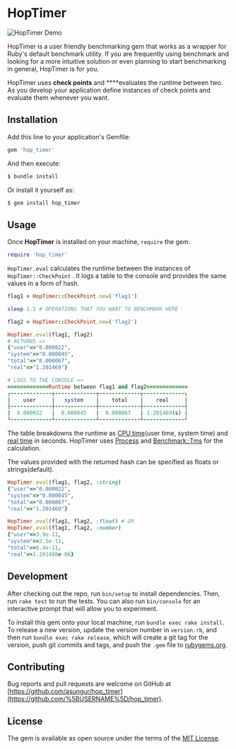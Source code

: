 # HopTimer

![HopTimer Demo](https://media.giphy.com/media/kG8P3arKGzpMphCfGC/source.gif)

HopTimer is a user friendly benchmarking gem that works as a wrapper for Ruby's default benchmark utility. If you are frequently using benchmark and looking for a more intuitive solution or even planning to start benchmarking in general, HopTimer is for you.

HopTimer uses **check points** and ****evaluates the runtime between two. As you develop your application define instances of check points and evaluate them whenever you want.

## **Installation**

Add this line to your application's Gemfile:

```ruby
gem 'hop_timer'
```

And then execute:

```ruby
$ bundle install
```

Or install it yourself as:

```ruby
$ gem install hop_timer
```

## **Usage**

Once **HopTimer** is installed on your machine, `require` the gem.

```ruby
require 'hop_timer'
```

`HopTimer.eval` calculates the runtime between the instances of `HopTimer::CheckPoint` . It logs a table to the console and provides the same values in a form of hash.

```ruby
flag1 = HopTimer::CheckPoint.new('flag1')

sleep 1.2 # OPERATIONS THAT YOU WANT TO BENCHMARK HERE

flag2 = HopTimer::CheckPoint.new('flag2')

HopTimer.eval(flag1, flag2) 
# RETURNS => 
{"user"=>"0.000022",
"system"=>"0.000045",
"total"=>"0.000067",
"real"=>"1.201469"}

# LOGS TO THE CONSOLE =>
=============Runtime between flag1 and flag2=============
┌-------------┬-------------┬-------------┬-------------┐
|    user     |   system    |    total    |    real     |
├-------------┼-------------┼-------------┼-------------┤
|  0.000022   |  0.000045   |  0.000067   | 1.201469(s) |
└-------------┴-------------┴-------------┴-------------┘
```

The table breakdowns the runtime as [CPU time](https://en.wikipedia.org/wiki/CPU_time)(user time, system time) and [real time](https://ruby-doc.org/core-2.6.3/Time.html) in seconds. HopTimer uses [Process](https://ruby-doc.org/core-2.6.1/Process.html) and [Benchmark::Tms](https://ruby-doc.org/stdlib-2.4.0/libdoc/benchmark/rdoc/Benchmark/Tms.html) for the calculation.

The values provided with the returned hash can be specified as floats or strings(default).

```ruby
HopTimer.eval(flag1, flag2, :string)
{"user"=>"0.000022",
"system"=>"0.000045",
"total"=>"0.000067",
"real"=>"1.201469"}

HopTimer.eval(flag1, flag2, :float) # OR
HopTimer.eval(flag1, flag2, :number)
{"user"=>3.9e-11,
"system"=>2.5e-11,
"total"=>6.4e-11,
"real"=>1.201488e-06}
```

## **Development**

After checking out the repo, run `bin/setup` to install dependencies. Then, run `rake test` to run the tests. You can also run `bin/console` for an interactive prompt that will allow you to experiment.

To install this gem onto your local machine, run `bundle exec rake install`. To release a new version, update the version number in `version.rb`, and then run `bundle exec rake release`, which will create a git tag for the version, push git commits and tags, and push the `.gem` file to [rubygems.org](https://rubygems.org/).

## Contributing

Bug reports and pull requests are welcome on GitHub at [https://github.com/asungur/hop_timer](https://github.com/%5BUSERNAME%5D/hop_timer).

## License

The gem is available as open source under the terms of the [MIT License](https://opensource.org/licenses/MIT).

